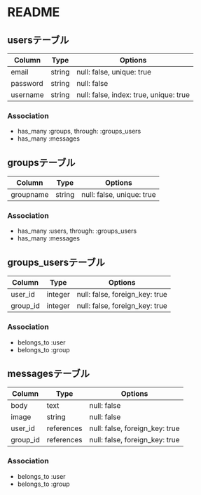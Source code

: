 # README

## usersテーブル

|Column|Type|Options|
|------|----|-------|
|email|string|null: false, unique: true|
|password|string|null: false|
|username|string|null: false, index: true, unique: true|

### Association
- has_many :groups, through: :groups_users
- has_many :messages

## groupsテーブル

|Column|Type|Options|
|------|----|-------|
|groupname|string|null: false, unique: true|

### Association
- has_many :users, through: :groups_users
- has_many :messages

## groups_usersテーブル

|Column|Type|Options|
|------|----|-------|
|user_id|integer|null: false, foreign_key: true|
|group_id|integer|null: false, foreign_key: true|

### Association
- belongs_to :user
- belongs_to :group

## messagesテーブル
|Column|Type|Options|
|------|----|-------|
|body|text|null: false|
|image|string|null: false|
|user_id|references|null: false, foreign_key: true|
|group_id|references|null: false, foreign_key: true|
### Association
- belongs_to :user
- belongs_to :group
